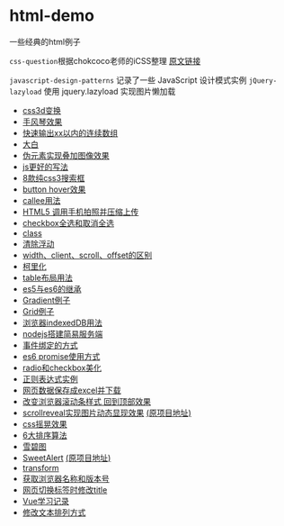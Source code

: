 html-demo
=========

一些经典的html例子

`css-question`根据chokcoco老师的iCSS整理
[原文链接](https://github.com/chokcoco/iCSS)

`javascript-design-patterns` 记录了一些 JavaScript 设计模式实例
`jQuery-lazyload`  使用 jquery.lazyload 实现图片懒加载

- [css3d变换](3D-css-transition.html)
- [手风琴效果](Accordion.html)
- [快速输出xx以内的连续数组](ali.js)
- [大白](Baymax.html)
- [伪元素实现叠加图像效果](before-after-imageStack.html)
- [js更好的写法](betterJs.js)
- [8款纯css3搜索框](button.html)
- [button hover效果](buttonhover.html)
- [callee用法](callee.js)
- [HTML5 调用手机拍照并压缩上传](camera.html)
- [checkbox全选和取消全选](checkbox.html)
- [class](class.js)
- [清除浮动](clearfix.html)
- [width、client、scroll、offset的区别](client-scroll-offset.html)
- [柯里化](currying.js)
- [table布局用法](display-table.html)
- [es5与es6的继承](extends.js)
- [Gradient例子](gradient.html)
- [Grid例子](grid.html)
- [浏览器indexedDB用法](indexedDB.html)
- [nodejs搭建简易服务端](node-server.js)
- [事件绑定的方式](onclick.html)
- [es6 promise使用方式](promise.js)
- [radio和checkbox美化](radio-checkbox.html)
- [正则表达式实例](regex.js)
- [网页数据保存成excel并下载](saveAsExcelFile.html)
- [改变浏览器滚动条样式 回到顶部效果](scrollAndGotop.html)
- [scrollreveal实现图片动态显现效果](scrollreveal.html) [(原项目地址)](https://github.com/jlmakes/scrollreveal)
- [css摇晃效果](shake.css)
- [6大排序算法](sort.js)
- [雪碧图](sprite.html)
- [SweetAlert](sweetalert.html) [(原项目地址)](https://github.com/t4t5/sweetalert)
- [transform](transform.html)
- [获取浏览器名称和版本号](version.html)
- [网页切换标签时修改title](visibilitychange.html)
- [Vue学习记录](Vue.html)
- [修改文本排列方式](writing-mode.html)
